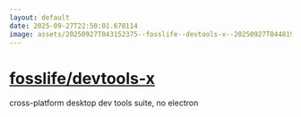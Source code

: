 ```yaml
---
layout: default
date: 2025-09-27T22:50:01.678114
image: assets/20250927T043152375--fosslife--devtools-x--20250927T044819380--cropped.png
---
```


# [fosslife/devtools-x](https://github.com/fosslife/devtools-x)

cross-platform desktop dev tools suite, no electron
